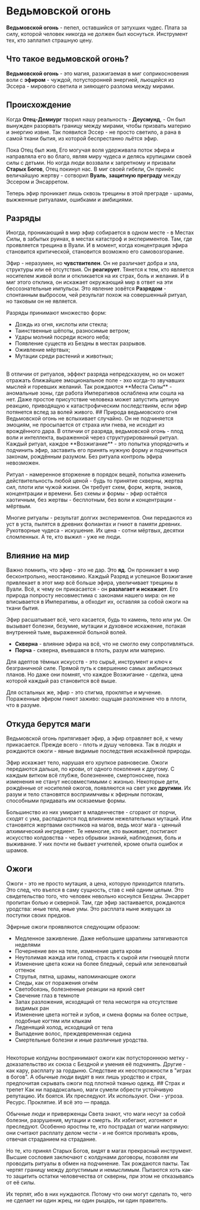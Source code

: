 # Ведьмовской огонь
**Ведьмовской огонь** - пепел, оставшийся от затухших чудес. Плата за силу, которой человек никогда не должен был коснуться. Инструмент тех, кто заплатил страшную цену.
## Что такое ведьмовской огонь?
**Ведьмовской огонь** - это магия, разжигаемая в миг соприкосновения воли с **эфиром** - чуждой, потусторонней энергией, льющейся из Эссера - мирового светила и зияющего разлома между мирами.
## Происхождение
Когда **Отец-Демиург** творил нашу реальность - **Деусмунд**, - Он был вынужден разорвать границу между мирами, чтобы призвать материю и энергию извне. Так появился Эссер - не просто светило, а рана в самой ткани бытия, из которой беспрестанно льётся эфир.

Пока Отец был жив, Его могучая воля удерживала поток эфира и направляла его во благо, являя миру чудеса и делясь крупицами своей силы с детьми. Но когда люди воззвали к запретному и призвали **Старых Богов**, Отец покинул нас. В миг своей гибели, Он принёс величайшую жертву - сотворил **Вуаль**, **защитную преграду** между Эссером и Энсарретом.

Теперь эфир проникает лишь сквозь трещины в этой преграде - шрамы, выжженные ритуалами, ошибками и амбициями.
## Разряды
Иногда, проникающий в мир эфир собирается в одном месте - в Местах Силы, в забытых руинах, в местах катастроф и экспериментов. Там, где проявляется трещина в Вуали. И в момент, когда концентрация эфира становится критической, становится возможно его самовозгорание.

Эфир - неразумен, но **чувствителен**. Он не различает добра и зла, структуры или её отсутствия. Он **реагирует**. Тянется к тем, кто является носителем живой воли и откликается на их страх, боль и желания. И в миг этого отклика, он искажает окружающий мир в ответ на эти бессознательные импульсы. Это явление зовётся **Разрядом** - спонтанным выбросом, чей результат похож на совершенный ритуал, но таковым он не является.

Разряды принимают множество форм:
<br>
- Дождь из огня, кислоты или стекла;
- Таинственные шёпоты, разносимые ветром;
- Удары молний посреди ясного неба;
- Появление существ из Бездны в местах разрывов.
- Оживление мёртвых;
- Мутации среди растений и животных;
<br>
В отличии от ритуалов, эффект разряда непредсказуем, но он может отражать ближайшее эмоциональное поле - эхо когда-то звучавших мыслей и горевших желаний. Так рождаются **Места Силы** - аномальные зоны, где работа Императивов ослаблена или сошла на нет. Даже простое присутствие человека может запустить цепную реакцию, приводящую к катастрофическим последствиям, если эфир потянется вслед за волей живого.
## Природа ведьмовского огня
Ведьмовской огонь не вспыхивает случайно. Он не подчиняется эмоциям, не просыпается от страха или гнева, не исходит из врождённого дара. В отличии от разряда, ведьмовской огонь - плод воли и интеллекта, выраженной через структурированный ритуал. Каждый ритуал, каждое **Возжигание** - это попытка упорядочить и подчинить эфир, заставить его принять нужную форму и подчиниться законам, рождённым разумом. Без ритуала контроль эфира невозможен.

Ритуал - намеренное вторжение в порядок вещей, попытка изменить действительность любой ценой - будь то принятие скверны, жертва сил, плоти или чужой жизни. Он требует схем, форм, жертв, знаков, концентрации и времени.  Без схемы и формы - эфир остаётся хаотичным, без жертвы - бесплотным, без воли и концентрации - мёртвым.

Многие ритуалы - результат долгих экспериментов. Они передаются из уст в уста, пылятся в древних фолиантах и гниют в памяти древних. Рукотворные чудеса - искушение. Их цена - сотни мёртвых, десятки сломленных. А те, кто выжил - уже не люди.
## Влияние на мир
Важно помнить, что эфир - это не дар. Это **яд**.
Он проникает в мир бесконтрольно, неостановимо. Каждый Разряд и успешное Возжигание привлекает в этот мир всё больше эфира, увеличивает трещины в Вуали. Всё, к чему он прикасается - он **разлагает и искажает**. Его природа попросту несовместима с законами нашего мира: он не вписывается в Императивы, а обходит их, оставляя за собой ожоги на ткани бытия.

Эфир расшатывает всё, чего касается, будь то камень, тело или ум. Он вызывает болезни, безумие, мутации и духовное искажение, потакая внутренней тьме, выраженной больной волей.

- **Скверна** - влияние эфира на всё, что не смогло ему сопротивляться.
- **Порча** - скверна, въевшаяся в плоть, разум или материю.

Для адептов тёмных искусств - это сырьё, инструмент и ключ к безграничной силе. Прямой путь к свершению самых амбициозных планов. Но даже они помнят, что каждое Возжигание - сделка, цена которой каждый раз становится всё выше.

Для остальных же, эфир - это стигма, проклятье и мучение. Пораженные эфиром гниют заживо: ощущая разложение что в плоти, что в разуме.
## Откуда берутся маги
Ведьмовской огонь притягивает эфир, а эфир отравляет всё, к чему прикасается. Прежде всего - плоть и душу человека. Так в людях и рождаются ожоги - явные видимые последствия искажённой природы. 

Эфир искажает тело, нарушая его хрупкое равновесие. Ожоги передаются дальше, по крови, от одного поколения к другому. С каждым витком всё глубже, болезненнее, смертоноснее, пока изменения не станут несовместимыми с жизнью. Некоторые дети, рождённые от носителей ожогов, появляются на свет уже **другими**. Их разум и тело становятся восприимчивы к эфирным потокам, способными придавать им осязаемые формы.

Большинство из них умирает в младенчестве - сгорают от порчи, сходят с ума, распадаются под влиянием нежелательных мутаций. Или становятся жертвами охотников на магов, ведь мозг мага - ценный алхимический ингредиент. Те немногие, кто выживает, постигают искусство колдовства - через обрывки знаний, наблюдения, боль и выживание. У них почти не бывает учителей, кроме опыта ошибок и шрамов.
## Ожоги
Ожоги -  это не просто мутация, а цена, которую приходится платить. Это след, что въелся в саму сущность, став с ней одним целым. Это свидетельство того, что человек невольно коснулся Бездны. Энсаррет пропитан болью и скверной. Там, где эфир застаивается, рождаются уродства: иные тела, иные умы. Это расплата ныне живущих за поступки своих предков.

Эфирные ожоги проявляются следующим образом:
<br>
- Медленное заживление. Даже небольшие царапины затягиваются неделями
- Почернение вен на теле, изменение цвета крови
- Неутолимая жажда или голод, страсть к сырой или гниющей плоти
- Изменение цвета кожи на более бледный, серый или зеленоватый оттенок
- Струпья, пятна, шрамы, напоминающие ожоги
- Следы, как от поражения огнём
- Светобоязнь, болезненные реакции на яркий свет
- Свечение глаз в темноте
- Запах разложения, исходящий от тела несмотря на отсутствие видимых ран
- Изменение цвета ногтей и зубов, и смена формы на более острые, подобные когтям или клыкам
- Леденящий холод, исходящий от тела
- Выпадение волос, преждевременная седина
- Смертельные болезни и иные различные уродства.
<br>
Некоторые колдуны воспринимают ожоги как потустороннюю метку - доказательство их союза с Бездной и умения её подчинять. Другие - как кару, расплату за гордыню. Следствие их неосторожности в "играх в богов". А обычные люди видят в них лишь уродство и страх, предпочитая скрывать ожоги под плотной тканью одежд.
## Страх и трепет
Как ни парадоксально, маги сумели обрести устойчивую репутацию. 
Их боятся. Их преследуют. Их используют. Они - угроза. Ресурс. Проклятие.
И всё это — правда.

Обычные люди и приверженцы Света знают, что маги несут за собой болезни, разрушения, мутации и смерть. Их избегают, изгоняют и преследуют. Особенно яростны те, кто пострадал от магии напрямую: они считают расплату делом чести - и не боятся проливать кровь, отвечая страданием на страдание.

Но те, кто принял Старых Богов, видят в магах прекрасный инструмент. 
Высшие сословия заключают с колдунами договоры, позволяя им проводить ритуалы в обмен на подчинение. Так рождаются пакты. Так чертят границу между допустимым и немыслимым. 
Пытаются хоть как-то защитить остатки человечества от скверны, при этом не отказываясь от её силы.

Их терпят, ибо в них нуждаются. Потому что они могут сделать то, чего не сделает ни один жрец, ни один рыцарь, ни один правитель.